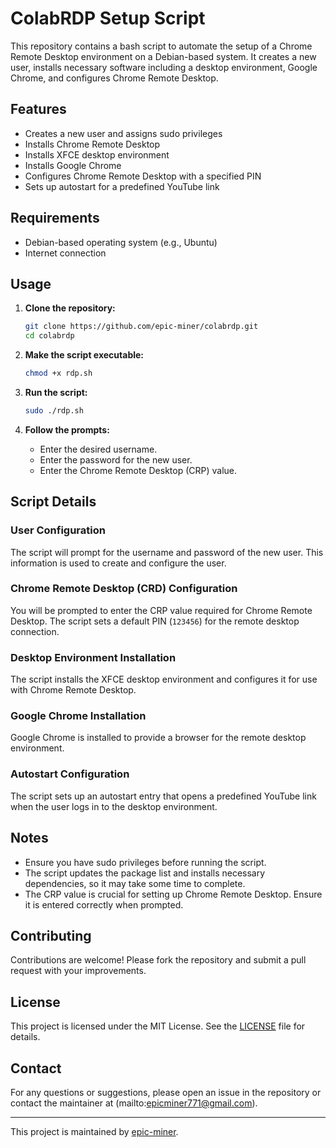 # ColabRDP Setup Script

This repository contains a bash script to automate the setup of a Chrome Remote Desktop environment on a Debian-based system. It creates a new user, installs necessary software including a desktop environment, Google Chrome, and configures Chrome Remote Desktop.

## Features
- Creates a new user and assigns sudo privileges
- Installs Chrome Remote Desktop
- Installs XFCE desktop environment
- Installs Google Chrome
- Configures Chrome Remote Desktop with a specified PIN
- Sets up autostart for a predefined YouTube link

## Requirements
- Debian-based operating system (e.g., Ubuntu)
- Internet connection

## Usage

1. **Clone the repository:**
    ```bash
    git clone https://github.com/epic-miner/colabrdp.git
    cd colabrdp
    ```

2. **Make the script executable:**
    ```bash
    chmod +x rdp.sh
    ```

3. **Run the script:**
    ```bash
    sudo ./rdp.sh
    ```

4. **Follow the prompts:**
    - Enter the desired username.
    - Enter the password for the new user.
    - Enter the Chrome Remote Desktop (CRP) value.

## Script Details

### User Configuration
The script will prompt for the username and password of the new user. This information is used to create and configure the user.

### Chrome Remote Desktop (CRD) Configuration
You will be prompted to enter the CRP value required for Chrome Remote Desktop. The script sets a default PIN (`123456`) for the remote desktop connection.

### Desktop Environment Installation
The script installs the XFCE desktop environment and configures it for use with Chrome Remote Desktop.

### Google Chrome Installation
Google Chrome is installed to provide a browser for the remote desktop environment.

### Autostart Configuration
The script sets up an autostart entry that opens a predefined YouTube link when the user logs in to the desktop environment.

## Notes
- Ensure you have sudo privileges before running the script.
- The script updates the package list and installs necessary dependencies, so it may take some time to complete.
- The CRP value is crucial for setting up Chrome Remote Desktop. Ensure it is entered correctly when prompted.

## Contributing
Contributions are welcome! Please fork the repository and submit a pull request with your improvements.

## License
This project is licensed under the MIT License. See the [LICENSE](LICENSE) file for details.

## Contact
For any questions or suggestions, please open an issue in the repository or contact the maintainer at (mailto:epicminer771@gmail.com).

---

This project is maintained by [epic-miner](https://github.com/epic-miner).
